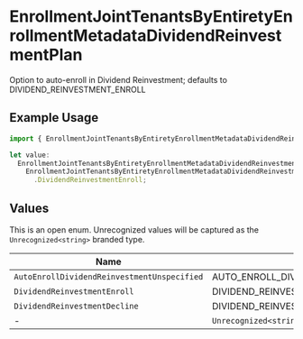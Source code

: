 # EnrollmentJointTenantsByEntiretyEnrollmentMetadataDividendReinvestmentPlan

Option to auto-enroll in Dividend Reinvestment; defaults to DIVIDEND_REINVESTMENT_ENROLL

## Example Usage

```typescript
import { EnrollmentJointTenantsByEntiretyEnrollmentMetadataDividendReinvestmentPlan } from "@apexfintechsolutions/ascend-sdk/models/components";

let value:
  EnrollmentJointTenantsByEntiretyEnrollmentMetadataDividendReinvestmentPlan =
    EnrollmentJointTenantsByEntiretyEnrollmentMetadataDividendReinvestmentPlan
      .DividendReinvestmentEnroll;
```

## Values

This is an open enum. Unrecognized values will be captured as the `Unrecognized<string>` branded type.

| Name                                          | Value                                         |
| --------------------------------------------- | --------------------------------------------- |
| `AutoEnrollDividendReinvestmentUnspecified`   | AUTO_ENROLL_DIVIDEND_REINVESTMENT_UNSPECIFIED |
| `DividendReinvestmentEnroll`                  | DIVIDEND_REINVESTMENT_ENROLL                  |
| `DividendReinvestmentDecline`                 | DIVIDEND_REINVESTMENT_DECLINE                 |
| -                                             | `Unrecognized<string>`                        |